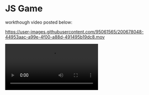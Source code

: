 # JS Game

workthough video posted below:

https://user-images.githubusercontent.com/95061565/200678048-44953aac-a99e-4f00-a88d-491495b19dc8.mov

![namees](https://user-images.githubusercontent.com/95061565/200678048-44953aac-a99e-4f00-a88d-491495b19dc8.mov)

